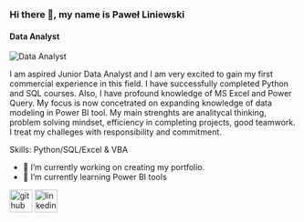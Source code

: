 ### Hi there 👋, my name is Paweł Liniewski
#### Data Analyst
![Data Analyst](https://arturssmirnovs.github.io/github-profile-readme-generator/images/banner.png)

I am aspired Junior Data Analyst and I am very excited to gain my first commercial experience in this field. I have successfully completed Python and SQL courses. Also, I have profound knowledge of MS Excel and Power Query. My focus is now concetrated on expanding knowledge of data modeling in Power BI tool. My main strenghts are analitycal thinking, problem solving mindset, efficiency in completing projects, good teamwork. I treat my challeges with responsibility and commitment. 

Skills: Python/SQL/Excel & VBA

- 🔭 I’m currently working on creating my portfolio. 
- 🌱 I’m currently learning Power BI tools 


[<img src='https://cdn.jsdelivr.net/npm/simple-icons@3.0.1/icons/github.svg' alt='github' height='40'>](https://github.com/pliniewski)  [<img src='https://cdn.jsdelivr.net/npm/simple-icons@3.0.1/icons/linkedin.svg' alt='linkedin' height='40'>](https://www.linkedin.com/in/pliniewski/)  

